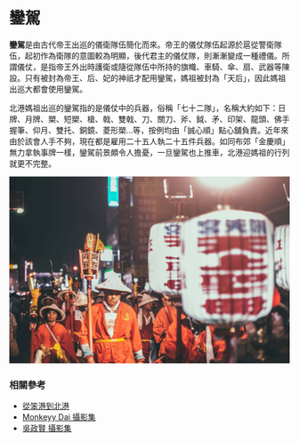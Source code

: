 # 鑾駕

**鑾駕**是由古代帝王出巡的儀衛隊伍簡化而來。帝王的儀仗隊伍起源於扈從警衛隊伍，起初作為衛隊的意圖較為明顯，後代君主的儀仗隊，則漸漸變成一種禮儀。所謂儀仗，是指帝王外出時護衛或隨從隊伍中所持的旗幟、車騎、傘、扇、武器等陳設。只有被封為帝王、后、妃的神祇才配用鑾駕，媽祖被封為「天后」，因此媽祖出巡大都會使用鑾駕。

北港媽祖出巡的鑾駕指的是儀仗中的兵器，俗稱「七十二隊」，名稱大約如下：日牌、月牌、槊、短槊、槍、戟、雙戟、刀、關刀、斧、鉞、矛、印架、龍頭、佛手握筆、仰月、雙托、銅鏡、菱形槊…等，按例均由「誠心順」點心舖負責。近年來由於該會人手不夠，現在都是雇用二十五人執二十五件兵器。如同布郊「金慶順」無力拿執事牌一樣，鑾駕前景頗令人擔憂，一旦鑾駕也上推車，北港迎媽祖的行列就更不完整。

![近年來人手不夠的七十二隊（Monkeyy Dai 攝）](img/001.jpg)

### 相關參考
* [從笨港到北港](http://www.cuy.ylc.edu.tw/~cuy14/eBook/ch3-4.htm)
* [Monkeyy Dai 攝影集](https://www.facebook.com/monkeyy.dai)
* [吳政賢 攝影集](https://www.facebook.com/comdan66)
